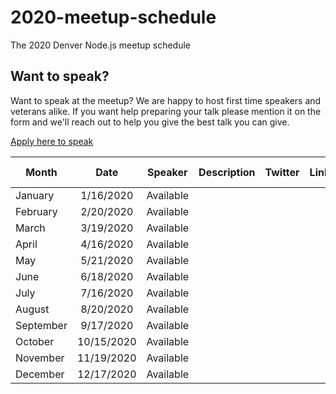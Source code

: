 # 2020-meetup-schedule
The 2020 Denver Node.js meetup schedule

## Want to speak?

Want to speak at the meetup? We are happy to host first time speakers and veterans alike. If you want help preparing your talk please mention it on the form and we'll reach out to help you give the best talk you can give.

[Apply here to speak](https://forms.gle/2Gi9wMAfmwWvvMRg7)

| Month     | Date       | Speaker   | Description | Twitter | LinkedIn | Meetup Link | LiveStream | YouTube |
|-----------|:----------:|-----------|-------------|---------|----------|-------------|------------|---------|
| January   | 1/16/2020  | Available |             |         |          |             |            |         |
| February  | 2/20/2020  | Available |             |         |          |             |            |         |
| March     | 3/19/2020  | Available |             |         |          |             |            |         |
| April     | 4/16/2020  | Available |             |         |          |             |            |         |
| May       | 5/21/2020  | Available |             |         |          |             |            |         |
| June      | 6/18/2020  | Available |             |         |          |             |            |         |
| July      | 7/16/2020  | Available |             |         |          |             |            |         |
| August    | 8/20/2020  | Available |             |         |          |             |            |         |
| September | 9/17/2020  | Available |             |         |          |             |            |         |
| October   | 10/15/2020 | Available |             |         |          |             |            |         |
| November  | 11/19/2020 | Available |             |         |          |             |            |         |
| December  | 12/17/2020 | Available |             |         |          |             |            |         |